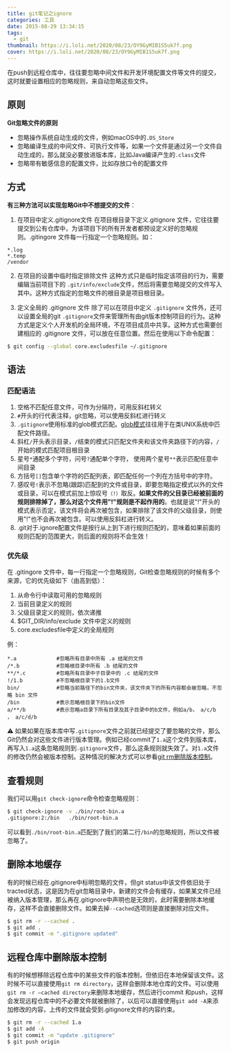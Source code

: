 ```yaml
---
title: git笔记之ignore
categories: 工具
date: 2015-08-29 13:34:15
tags: 
  - git
thumbnail: https://i.loli.net/2020/08/23/OY9GyMIB1S5uk7f.png
cover: https://i.loli.net/2020/08/23/OY9GyMIB1S5uk7f.png
---
```


在push到远程仓库中，往往要忽略中间文件和开发环境配置文件等文件的提交，这时就要设置相应的忽略规则，来自动忽略这些文件。

## 原则

**Git忽略文件的原则**

- 忽略操作系统自动生成的文件，例如macOS中的`.DS_Store`
- 忽略编译生成的中间文件、可执行文件等，如果一个文件是通过另一个文件自动生成的，那么就没必要放进版本库，比如Java编译产生的`.class`文件
-  忽略带有敏感信息的配置文件，比如存放口令的配置文件



## 方式

**有三种方法可以实现忽略Git中不想提交的文件**：

1. 在项目中定义.gitignore文件
   在项目根目录下定义.gitignore 文件，它往往要提交到公有仓库中，为该项目下的所有开发者都预设定义好的忽略规则。.gitingore 文件每一行指定一个忽略规则。如：

```ignore
*.log
*.temp
/vendor
```

2. 在项目的设置中临时指定排除文件
   这种方式只是临时指定该项目的行为，需要编辑当前项目下的 `.git/info/exclude`文件，然后将需要忽略提交的文件写入其中。这种方式指定的忽略文件的根目录是项目根目录。

3. 定义全局的 .gitignore 文件
   除了可以在项目中定义 `.gitignore` 文件外，还可以设置全局的git `.gitignore`文件来管理所有由git版本控制项目的行为。这种方式是定义个人开发机的全局环境，不在项目成员中共享。这种方式也需要创建相应的 .gitignore 文件，可以放在任意位置。然后在使用以下命令配置：

```bash
$ git config --global core.excludesfile ~/.gitignore
```



## 语法

### 匹配语法

1. 空格不匹配任意文件，可作为分隔符，可用反斜杠转义
2. `#`开头的行代表注释，git忽略，可以使用反斜杠进行转义
3. `.gitignore`使用标准的glob模式匹配。[glob模式](https://en.wikipedia.org/wiki/Glob_(programming))往往用于在类UNIX系统中匹配文件路径。
4. 斜杠`/`开头表示目录，`/`结束的模式只匹配文件夹和该文件夹路径下的内容，`/`开始的模式匹配项目根目录
5. 星号`*`通配多个字符，问号`?`通配单个字符， 使用两个星号`**`表示匹配任意中间目录
6. 方括号`[]`包含单个字符的匹配列表，即匹配任何一个列在方括号中的字符。
7. 感叹号`!`表示不忽略(跟踪)匹配到的文件或目录，即要忽略指定模式以外的文件或目录，可以在模式前加上惊叹号`（!）`取反。**如果文件的父目录已经被前面的规则排除掉了，那么对这个文件用"!"规则是不起作用的**。也就是说"!"开头的模式表示否定，该文件将会再次被包含，如果排除了该文件的父级目录，则使用"!"也不会再次被包含。可以使用反斜杠进行转义。
8. .git对于.ignore配置文件是按行从上到下进行规则匹配的，意味着如果前面的规则匹配的范围更大，则后面的规则将不会生效！



### 优先级
在 .gitingore 文件中，每一行指定一个忽略规则，Git检查忽略规则的时候有多个来源，它的优先级如下（由高到低）：

1. 从命令行中读取可用的忽略规则
2. 当前目录定义的规则
3. 父级目录定义的规则，依次递推
4. $GIT_DIR/info/exclude 文件中定义的规则
5. core.excludesfile中定义的全局规则

例：

```
*.a             #忽略所有目录中所有 .a 结尾的文件
/*.b            #忽略根目录中所有 .b 结尾的文件
**/*.c          #忽略所有目录中子目录中的 .c 结尾的文件
!/1.b           #不忽略根目录下的1.b文件
bin/            #忽略当前路径下的bin文件夹，该文件夹下的所有内容都会被忽略，不忽略 bin 文件
/bin            #表示忽略根目录下的bin文件
a/**/b          #表示忽略a目录下所有目录及其子目录中的b文件，例如a/b， a/c/b ， a/c/d/b
```

⚠️
如果如果在版本库中写`.gitignore`文件之前就已经提交了要忽略的文件，那么Git仍然会对这些文件进行版本管理。例如已经commit了`1.a`这个文件到版本库，再写入`1.a`这条忽略规则到`.gitignore`文件，那么这条规则就失效了。对`1.a`文件的修改仍然会被版本控制。这种情况的解决方式可以参看[git rm删除版本控制](https://maywzh.com/git笔记之rm/)。
<!--more-->

## 查看规则

我们可以用`git check-ignore`命令检查忽略规则：

```bash
$ git check-ignore -v ./bin/root-bin.a
.gitignore:2:/bin	./bin/root-bin.a
```

可以看到`./bin/root-bin.a`匹配到了我们的第二行`/bin`的忽略规则，所以文件被忽略了。



## 删除本地缓存

有的时候已经在.gitignore中标明忽略的文件，但git status中该文件依旧处于tracted状态，这是因为在git忽略目录中，新建的文件会有缓存，如果某文件已经被纳入版本管理，那么再在.gitignore中声明也是无效的，此时需要删除本地缓存，这样不会直接删除文件。如果去掉`--cached`选项则是直接删除对应文件。

```bash
$ git rm -r --cached .
$ git add .
$ git commit -m ".gitignore updated"
```



## 远程仓库中删除版本控制

有的时候想移除远程仓库中的某些文件的版本控制，但依旧在本地保留该文件。这时候不可以直接使用`git rm directory`，这样会删除本地仓库的文件。可以使用`git rm -r –cached directory`来删除本地缓存，然后进行commit 和push，这样会发现远程仓库中的不必要文件就被删除了，以后可以直接使用`git add -A`来添加修改的内容，上传的文件就会受到.gitignore文件的内容约束。

```bash
$ git rm -r --cached 1.a
$ git add -A
$ git commit -m "update .gitignore"
$ git push origin
```

